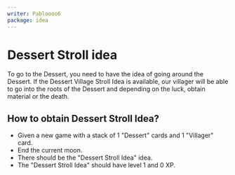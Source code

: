```yaml
---
writer: Pabloooo6
package: idea
---
```


# Dessert Stroll idea

To go to the Dessert, you need to have the idea of going around the Dessert.
If the Dessert Village Stroll Idea is available, our villager will be able to go
into the roots of the Dessert and depending on the luck, obtain material or the death.

## How to obtain Dessert Stroll Idea?

 * Given a new game with a stack of 1 "Dessert" cards and 1 "Villager" card.
 * End the current moon.
 * There should be the "Dessert Stroll Idea" idea.
 * The "Dessert Stroll Idea" should have level 1 and 0 XP.
